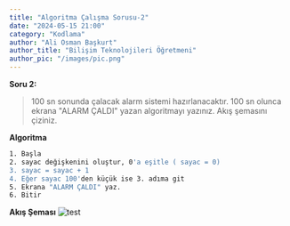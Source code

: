 ```yaml
---
title: "Algoritma Çalışma Sorusu-2"
date: "2024-05-15 21:00"
category: "Kodlama"
author: "Ali Osman Başkurt"
author_title: "Bilişim Teknolojileri Öğretmeni"
author_pic: "/images/pic.png"
---
```


**Soru 2:**

> 100 sn sonunda çalacak alarm sistemi hazırlanacaktır. 100 sn olunca ekrana "ALARM ÇALDI" yazan algoritmayı yazınız. Akış şemasını çiziniz.

**Algoritma**

```sh
1. Başla
2. sayac değişkenini oluştur, 0'a eşitle ( sayac = 0)
3. sayac = sayac + 1
4. Eğer sayac 100'den küçük ise 3. adıma git
5. Ekrana "ALARM ÇALDI" yaz.
6. Bitir
```

**Akış Şeması**
![test](/images/Flowchart.png)
